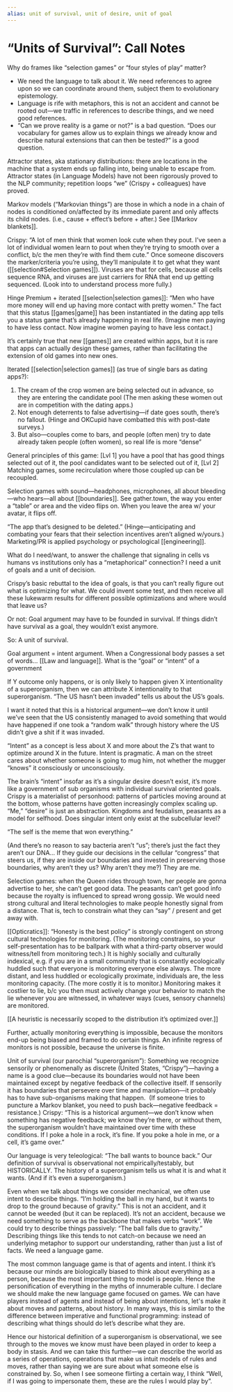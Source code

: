 ```yaml
---
alias: unit of survival, unit of desire, unit of goal
---
```


# “Units of Survival”: Call Notes

Why do frames like “selection games” or “four styles of play” matter?

-   We need the language to talk about it. We need references to agree upon so we can coordinate around them, subject them to evolutionary epistemology.
-   Language is rife with metaphors, this is not an accident and cannot be rooted out—we traffic in references to describe things, and we need good references.
-   “Can we prove reality is a game or not?” is a bad question. “Does our vocabulary for games allow us to explain things we already know and describe natural extensions that can then be tested?” is a good question.
    
Attractor states, aka stationary distributions: there are locations in the machine that a system ends up falling into, being unable to escape from. Attractor states (in Language Models) have not been rigorously proved to the NLP community; repetition loops “we” (Crispy + colleagues) have proved. 

Markov models (“Markovian things”) are those in which a node in a chain of nodes is conditioned on/affected by its immediate parent and only affects its child nodes. (i.e., cause + effect’s before + after.) See [[Markov blankets]].

Crispy: “A lot of men think that women look cute when they pout. I’ve seen a lot of individual women learn to pout when they’re trying to smooth over a conflict, b/c the men they’re with find them cute.” Once someone discovers the marker/criteria you’re using, they’ll manipulate it to get what they want ([[selection#Selection games]]). Viruses are that for cells, because all cells sequence RNA, and viruses are just carriers for RNA that end up getting sequenced. (Look into to understand process more fully.)

Hinge Premium + iterated [[selection|selection games]]: “Men who have more money will end up having more contact with pretty women.” The fact that this status [[games|game]] has been instantiated in the dating app tells you a status game that’s already happening in real life. (Imagine men paying to have less contact. Now imagine women paying to have less contact.)

It’s certainly true that new [[games]] are created within apps, but it is rare that apps can actually design these games, rather than facilitating the extension of old games into new ones.

Iterated [[selection|selection games]] (as true of single bars as dating apps?):

1.  The cream of the crop women are being selected out in advance, so they are entering the candidate pool (The men asking these women out are in competition with the dating apps.)
2.  Not enough deterrents to false advertising—if date goes south, there’s no fallout. (Hinge and OKCupid have combatted this with post-date surveys.)
3.  But also—couples come to bars, and people (often men) try to date already taken people (often women), so real life is more “dense”

General principles of this game: [Lvl 1] you have a pool that has good things selected out of it, the pool candidates want to be selected out of it, [Lvl 2] Matching games, some recirculation where those coupled up can be recoupled.

Selection games with sound—headphones, microphones, all about bleeding—who hears—all about [[boundaries]]. See gather.town, the way you enter a “table” or area and the video flips on. When you leave the area w/ your avatar, it flips off.

“The app that’s designed to be deleted.” (Hinge—anticipating and combating your fears that their selection incentives aren’t aligned w/yours.) Marketing/PR is applied psychology or psychological [[engineering]].

What do I need/want, to answer the challenge that signaling in cells vs humans vs institutions only has a “metaphorical” connection? I need a unit of goals and a unit of decision.

Crispy’s basic rebuttal to the idea of goals, is that you can’t really figure out what is optimizing for what. We could invent some test, and then receive all these lukewarm results for different possible optimizations and where would that leave us?

Or not: Goal argument may have to be founded in survival. If things didn’t have survival as a goal, they wouldn’t exist anymore.

So: A unit of survival.

Goal argument = intent argument. When a Congressional body passes a set of words… [[Law and language]]. What is the “goal” or “intent” of a government

If Y outcome only happens, or is only likely to happen given X intentionality of a superorganism, then we can attribute X intentionality to that superorganism. “The US hasn’t been invaded” tells us about the US’s goals.

I want it noted that this is a historical argument—we don’t know it until we’ve seen that the US consistently managed to avoid something that would have happened if one took a “random walk” through history where the US didn’t give a shit if it was invaded.

“Intent” as a concept is less about X and more about the Z’s that want to optimize around X in the future. Intent is pragmatic. A man on the street cares about whether someone is going to mug him, not whether the mugger “knows” it consciously or unconsciously.

The brain’s “intent” insofar as it’s a singular desire doesn’t exist, it’s more like a government of sub organisms with individual survival oriented goals. Crispy is a materialist of personhood: patterns of particles moving around at the bottom, whose patterns have gotten increasingly complex scaling up. “Me,” “desire” is just an abstraction. Kingdoms and feudalism, peasants as a model for selfhood. Does singular intent only exist at the subcellular level?

 “The self is the meme that won everything.”

(And there’s no reason to say bacteria aren’t “us”; there’s just the fact they aren’t our DNA… If they guide our decisions in the cellular “congress” that steers us, if they are inside our boundaries and invested in preserving those boundaries, why aren’t they us? Why aren’t they me?) They are me.

Selection games: when the Queen rides through town, her people are gonna advertise to her, she can’t get good data. The peasants can’t get good info because the royalty is influenced to spread wrong gossip. We would need strong cultural and literal technologies to make people honestly signal from a distance. That is, tech to constrain what they can “say” / present and get away with. 

[[Opticratics]]: “Honesty is the best policy” is strongly contingent on strong cultural technologies for monitoring. (The monitoring constrains, so your self-presentation has to be ballpark with what a third-party observer would witness/tell from monitoring tech.) It is highly socially and culturally indexical, e.g. if you are in a small community that is constantly ecologically huddled such that everyone is monitoring everyone else always. The more distant, and less huddled or ecologically proximate, individuals are, the less monitoring capacity. (The more costly it is to monitor.) Monitoring makes it costlier to lie, b/c you then must actively change your behavior to match the lie whenever you are witnessed, in whatever ways (cues, sensory channels) are monitored.

[[A heuristic is necessarily scoped to the distribution it’s optimized over.]]

Further, actually monitoring everything is impossible, because the monitors end-up being biased and framed to do certain things. An infinite regress of monitors is not possible, because the universe is finite.

Unit of survival (our parochial “superorganism”): Something we recognize sensorily or phenomenally as discrete (United States, “Crispy”)—having a name is a good clue—because its boundaries would not have been maintained except by negative feedback of the collective itself. If sensorily it has boundaries that persevere over time and manipulation—it probably has to have sub-organisms making that happen.  (If someone tries to puncture a Markov blanket, you need to push back—negative feedback = resistance.) Crispy: “This is a historical argument—we don’t know when something has negative feedback; we know they’re there, or without them, the superorganism wouldn’t have maintained over time with these conditions. If I poke a hole in a rock, it’s fine. If you poke a hole in me, or a cell, it’s game over.” 

Our language is very teleological: “The ball wants to bounce back.” Our definition of survival is observational not empirically/testably, but HISTORICALLY. The history of a superorganism tells us what it is and what it wants. (And if it’s even a superorganism.)  

Even when we talk about things we consider mechanical, we often use intent to describe things. “I’m holding the ball in my hand, but it wants to drop to the ground because of gravity.” This is not an accident, and it cannot be weeded (but it can be replaced). It’s not an accident, because we need something to serve as the backbone that makes verbs “work”. We could try to describe things passively: “The ball falls due to gravity.” Describing things like this tends to not catch-on because we need an underlying metaphor to support our understanding, rather than just a list of facts. We need a language game.

The most common language game is that of agents and intent. I think it’s because our minds are biologically biased to think about everything as a person, because the most important thing to model is people. Hence the personification of everything in the myths of innumerable culture. I declare we should make the new language game focused on games. We can have players instead of agents and instead of being about intentions, let's make it about moves and patterns, about history. In many ways, this is similar to the difference between imperative and functional programming: instead of describing what things should do let’s describe what they are. 

Hence our historical definition of a superorganism is observational, we see through to the moves we know must have been played in order to keep a body in stasis. And we can take this further—we can describe the world as a series of operations, operations that make us intuit models of rules and moves, rather than saying we are sure about what someone else is constrained by. So, when I see someone flirting a certain way, I think “Well, if I was going to impersonate them, these are the rules I would play by”.